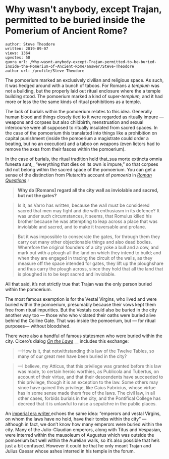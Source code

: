 # Why wasn't anybody, except Trajan, permitted to be buried inside the Pomerium of Ancient Rome?

	author: Steve Theodore
	written: 2019-09-07
	views: 1364
	upvotes: 50
	quora url: /Why-wasnt-anybody-except-Trajan-permitted-to-be-buried-inside-the-Pomerium-of-Ancient-Rome/answer/Steve-Theodore
	author url: /profile/Steve-Theodore


The pomoerium marked an exclusively civilian and religious space. As such, it was hedged around with a bunch of taboos. For Romans a _templum_  was not a building, but the properly laid out ritual enclosure where the a temple building stood. The pomoerium marked a kind of super-_templum,_ and it had more or less the the same kinds of ritual prohibitions as a temple.

The lack of burials within the pomoerium relates to this idea. Generally human blood and things closely tied to it were regarded as ritually impure — weapons and corpses but also childbirth, menstruation and sexual intercourse were all supposed to ritually insulated from sacred spaces. In the case of the pomoerium this translated into things like a prohibition on capital punishment (inside the pomoerium a magistrate could order a beating, but no an execution) and a taboo on weapons (even lictors had to remove the axes from their fasces within the pomoerium).

In the case of burials, the ritual tradition held that_sua morte extincta omnia funesta sunt,_ “everything that dies on its own is impure,” so that corpses did not belong within the sacred space of the pomoerium. You can get a sense of the distinction from Plutarch’s account of _pomoeria_ in _[Roman Questions](http://www.perseus.tufts.edu/hopper/text?doc=Perseus%3Atext%3A2008.01.0211%3Asection%3D27)_ _:_ 

> __Why do [Romans] regard all the city wall as inviolable and sacred, but not the gates?__ 

> Is it, as Varro has written, because the wall must be considered sacred that men may fight and die with enthusiasm in its defence? It was under such circumstances, it seems, that Romulus killed his brother because he was attempting to leap across a place that was inviolable and sacred, and to make it traversable and profane.

> But it was impossible to consecrate the gates, for through them they carry out many other objectionable things and also dead bodies. Wherefore the original founders of a city yoke a bull and a cow, and mark out with a plough all the land on which they intend to build; and when they are engaged in tracing the circuit of the walls, as they measure off the space intended for gates, they lift up the ploughshare and thus carry the plough across, since they hold that all the land that is ploughed is to be kept sacred and inviolable.

All that said, it’s not strictly true that Trajan was the only person buried within the pomoerium.

The most famous exemption is for the Vestal Virgins, who lived and were buried within the pomoerium, presumably because their vows kept them free from ritual impurities. But the Vestals could also be buried in the city another way too — those who who violated their oaths were buried alive behind the Colline Gate. That was inside the pomoerium, but — for ritual purposes— without bloodshed.

There were also a handful of famous statesmen who were buried within the city. Cicero’s dialog _[On the Laws](https://oll.libertyfund.org/titles/cicero-treatise-on-the-laws)_ __ includes this exchange:

> —How is it, that notwithstanding this law of the Twelve Tables, so many of our great men have been buried in the city?

> —I believe, my Atticus, that this privilege was granted before this law was made, to certain heroic worthies, as Publicola and Tubertus, on account of their virtue, and that their descendents have succeeded to this privilege, though it is an exception to the law. Some others may since have gained this privilege, like Caius Fabricius, whose virtue has in some sense made them free of the laws. The civil law, in all other cases, forbids burials in the city, and the Pontifical College has decreed that it is unlawful to raise a sepulchre in the public places.

An [imperial era writer ](http://www.perseus.tufts.edu/hopper/text?doc=Serv.+A.+11.205)echoes the same idea: “emperors and vestal Virgins, on whom the laws have no hold, have their tombs within the city” — although in fact, we don’t know how many emperors were buried within the city. Many of the Julio-Claudian emperors, along with Titus and Vespasian, were interred within the mausoleum of Augustus which was outside the pomoerium but well within the Aurelian walls, so it’s also possible that he’s just a bit confused. However it could be that he only meant Trajan and Julius Caesar whose ashes interred in his temple in the forum.

